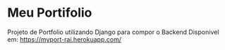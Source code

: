 # Meu Portifolio
Projeto de Portfolio utilizando Django para compor o Backend
Disponivel em: https://myport-rai.herokuapp.com/
